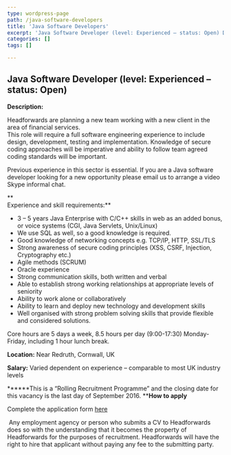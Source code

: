 ```yaml
---
type: wordpress-page
path: /java-software-developers
title: 'Java Software Developers'
excerpt: 'Java Software Developer (level: Experienced – status: Open) Description: Headforwards are planning a new team working with a new client in the area of financial services. This role will require a full software engineering experience to include design, development, testing and implementation. Knowledge of secure coding approaches will be imperative and ability to follow team agreed …'
categories: []
tags: []

---
```

Java Software Developer (level: Experienced – status: Open)
-----------------------------------------------------------

**Description:**

Headforwards are planning a new team working with a new client in the area of financial services.  
This role will require a full software engineering experience to include design, development, testing and implementation. Knowledge of secure coding approaches will be imperative and ability to follow team agreed coding standards will be important.

Previous experience in this sector is essential. If you are a Java software developer looking for a new opportunity please email us to arrange a video Skype informal chat.

**  
Experience and skill requirements:**

*   3 – 5 years Java Enterprise with C/C++ skills in web as an added bonus, or voice systems (CGI, Java Servlets, Unix/Linux)
*   We use SQL as well, so a good knowledge is required.
*   Good knowledge of networking concepts e.g. TCP/IP, HTTP, SSL/TLS
*   Strong awareness of secure coding principles (XSS, CSRF, Injection, Cryptography etc.)
*   Agile methods (SCRUM)
*   Oracle experience
*   Strong communication skills, both written and verbal
*   Able to establish strong working relationships at appropriate levels of seniority
*   Ability to work alone or collaboratively
*   Ability to learn and deploy new technology and development skills
*   Well organised with strong problem solving skills that provide flexible and considered solutions.

Core hours are 5 days a week, 8.5 hours per day (9:00-17:30) Monday-Friday, including 1 hour lunch break.

**Location:** Near Redruth, Cornwall, UK

**Salary:** Varied dependent on experience – comparable to most UK industry levels

******This is a “Rolling Recruitment Programme” and the closing date for this vacancy is the last day of September 2016. ****How to apply**

Complete the application form [here](http://www.headforwards.com/application-form/ "Application Form")

 Any employment agency or person who submits a CV to Headforwards does so with the understanding that it becomes the property of Headforwards for the purposes of recruitment. Headforwards will have the right to hire that applicant without paying any fee to the submitting party.

